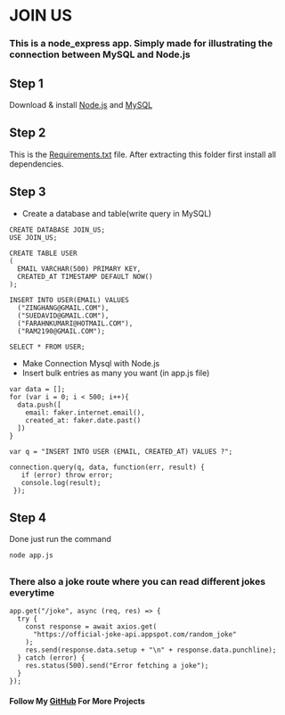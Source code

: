 # JOIN US
<h3>This is a node_express app. Simply made for illustrating the connection between MySQL and Node.js</h3>

## Step 1
Download & install [Node.js](https://nodejs.org/en/download/)  and  [MySQL](https://dev.mysql.com/downloads/installer/) 

## Step 2
This is the [Requirements.txt](https://github.com/Dhiraj73Ray/JoinUs/blob/main/requirements.txt) file. After extracting this folder first install all dependencies.

## Step 3
  - Create a database and table(write query in MySQL)
```
CREATE DATABASE JOIN_US;
USE JOIN_US;

CREATE TABLE USER
(
  EMAIL VARCHAR(500) PRIMARY KEY,
  CREATED_AT TIMESTAMP DEFAULT NOW()
);

INSERT INTO USER(EMAIL) VALUES
  ("ZINGHANG@GMAIL.COM"),
  ("SUEDAVID@GMAIL.COM"),
  ("FARAHNKUMARI@HOTMAIL.COM"),
  ("RAM2190@GMAIL.COM");

SELECT * FROM USER;
```
  - Make Connection Mysql with Node.js
  - Insert bulk entries as many you want (in app.js  file)
```
var data = [];
for (var i = 0; i < 500; i++){
  data.push([
    email: faker.internet.email(),
    created_at: faker.date.past()
  ])
}

var q = "INSERT INTO USER (EMAIL, CREATED_AT) VALUES ?";

connection.query(q, data, function(err, result) {
   if (error) throw error;
   console.log(result);
 });
```

## Step 4
Done just run the command
```
node app.js
```

##



### There also a joke route where you can read different jokes everytime
```
app.get("/joke", async (req, res) => {
  try {
    const response = await axios.get(
      "https://official-joke-api.appspot.com/random_joke"
    );
    res.send(response.data.setup + "\n" + response.data.punchline);
  } catch (error) {
    res.status(500).send("Error fetching a joke");
  }
});
```

#### Follow My [GitHub](https://github.com/Dhiraj73Ray) For More Projects
